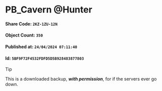 # PB_Cavern @Hunter

#### Share Code: ```2KZ-1ZU-12N```
#### Object Count: ```350```
#### Published at: ```24/04/2024 07:11:40```
#### Id: ```5BF9F72F4532FDFD5D5B928483877803```

> [!TIP]
> This is a downloaded backup, ***with permission***, for if the servers ever go down.
